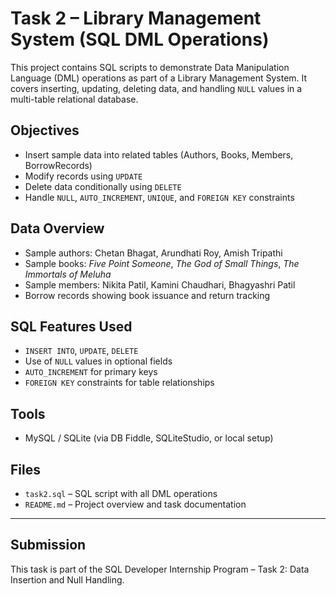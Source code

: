 # Task 2 – Library Management System (SQL DML Operations)

This project contains SQL scripts to demonstrate Data Manipulation Language (DML) operations as part of a Library Management System. It covers inserting, updating, deleting data, and handling `NULL` values in a multi-table relational database.

##  Objectives

- Insert sample data into related tables (Authors, Books, Members, BorrowRecords)
- Modify records using `UPDATE`
- Delete data conditionally using `DELETE`
- Handle `NULL`, `AUTO_INCREMENT`, `UNIQUE`, and `FOREIGN KEY` constraints

##  Data Overview

- Sample authors: Chetan Bhagat, Arundhati Roy, Amish Tripathi
- Sample books: *Five Point Someone*, *The God of Small Things*, *The Immortals of Meluha*
- Sample members: Nikita Patil, Kamini Chaudhari, Bhagyashri Patil
- Borrow records showing book issuance and return tracking

## SQL Features Used

- `INSERT INTO`, `UPDATE`, `DELETE`
- Use of `NULL` values in optional fields
- `AUTO_INCREMENT` for primary keys
- `FOREIGN KEY` constraints for table relationships

## Tools

- MySQL / SQLite (via DB Fiddle, SQLiteStudio, or local setup)

## Files

- `task2.sql` – SQL script with all DML operations
- `README.md` – Project overview and task documentation

---

## Submission

This task is part of the SQL Developer Internship Program – Task 2: Data Insertion and Null Handling.
